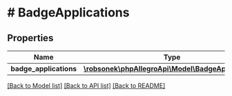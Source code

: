 # # BadgeApplications

## Properties

Name | Type | Description | Notes
------------ | ------------- | ------------- | -------------
**badge_applications** | [**\robsonek\phpAllegroApi\Model\BadgeApplication[]**](BadgeApplication.md) |  |

[[Back to Model list]](../../README.md#models) [[Back to API list]](../../README.md#endpoints) [[Back to README]](../../README.md)
